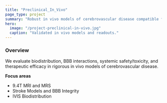 ```yaml
---
title: "Preclinical_In_Vivo"
page_type: project
summary: "Robust in vivo models of cerebrovascular disease compatible for in-depth mechanistic and functional queries."
hero:
  image: "/project-preclinical-in-vivo.jpg"
  caption: "Validated in vivo models and readouts."
---
```


### Overview
We evaluate biodistribution, BBB interactions, systemic safety/toxicity, and therapeutic efficacy in rigorous in vivo models of cerebrovascular disease.

**Focus areas**
- 9.4T MRI and MRS
- Stroke Models and BBB Integrity
- IVIS Biodistribution
